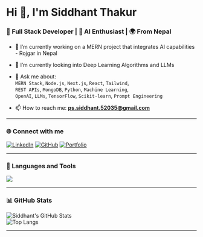 # Hi 👋, I'm Siddhant Thakur

### 🚀 Full Stack Developer | 🤖 AI Enthusiast | 🌍 From Nepal

- 🔭 I’m currently working on a MERN project that integrates AI capabilities - Rojgar in Nepal
- 🌱 I’m currently looking into Deep Learning Algorithms and LLMs
- 💬 Ask me about:  
  `MERN Stack`, `Node.js`, `Next.js`, `React`, `Tailwind`,  
  `REST APIs`, `MongoDB`, `Python`, `Machine Learning`,  
  `OpenAI`, `LLMs`, `TensorFlow`, `Scikit-learn`, `Prompt Engineering`

- 📫 How to reach me: **[ps.siddhant.52035@gmail.com](mailto:ps.siddhant.52035@gmail.com)**

---

### 🌐 Connect with me

[![LinkedIn]([https://img.shields.io/badge/-LinkedIn-0A66C2?logo=linkedin&logoColor=white)](https://www.linkedin.com/in/yourprofile](https://github.com/Siddhant52035))  
[![GitHub]([https://img.shields.io/badge/-GitHub-181717?logo=github&logoColor=white)](https://github.com/yourusername](https://github.com/Siddhant52035))  
[![Portfolio](https://img.shields.io/badge/-Portfolio-000000?logo=vercel&logoColor=white)](https://yourportfolio.com)

---

### 🧰 Languages and Tools

<p align="left">
  <img src="https://skillicons.dev/icons?i=js,ts,html,css,react,nextjs,nodejs,express,mongodb,python,java,git,github,tailwind,vercel,vscode,figma,postman,tensorflow,sklearn" />
</p>

---

### 📊 GitHub Stats

![Siddhant's GitHub Stats](https://github-readme-stats.vercel.app/api?username=Siddhant52035&show_icons=true&theme=react&hide=prs)  
![Top Langs](https://github-readme-stats.vercel.app/api/top-langs/?username=Siddhant52035&layout=compact&theme=react)

---



